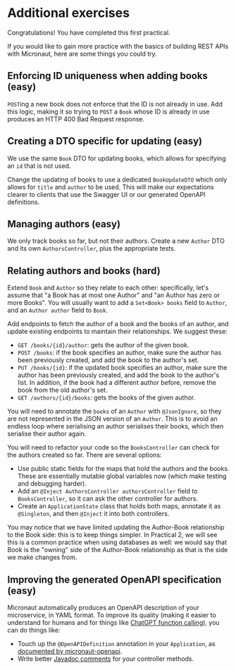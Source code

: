 # Additional exercises

Congratulations! You have completed this first practical.

If you would like to gain more practice with the basics of building REST APIs with Micronaut, here are some things you could try.

## Enforcing ID uniqueness when adding books (easy)

`POST`ing a new book does not enforce that the ID is not already in use.
Add this logic, making it so trying to `POST` a `Book` whose ID is already in use produces an HTTP 400 Bad Request response.

## Creating a DTO specific for updating (easy)

We use the same `Book` DTO for updating books, which allows for specifying an `id` that is not used.

Change the updating of books to use a dedicated `BookUpdateDTO` which only allows for `title` and `author` to be used.
This will make our expectations clearer to clients that use the Swagger UI or our generated OpenAPI definitions.

## Managing authors (easy)

We only track books so far, but not their authors.
Create a new `Author` DTO and its own `AuthorsController`, plus the appropriate tests.

## Relating authors and books (hard)

Extend `Book` and `Author` so they relate to each other: specifically, let's assume that "a Book has at most one Author" and "an Author has zero or more Books".
You will usually want to add a `Set<Book> books` field to `Author`, and an `Author author` field to `Book`.

Add endpoints to fetch the author of a book and the books of an author, and update existing endpoints to maintain their relationships.
We suggest these:

* `GET /books/{id}/author`: gets the author of the given book.
* `POST /books`: if the book specifies an author, make sure the author has been previously created, and add the book to the author's set.
* `PUT /books/{id}`: if the updated book specifies an author, make sure the author has been previously created, and add the book to the author's list. In addition, if the book had a different author before, remove the book from the old author's set.
* `GET /authors/{id}/books`: gets the books of the given author.

You will need to annotate the `books` of an `Author` with `@JsonIgnore`, so they are not represented in the JSON version of an `Author`.
This is to avoid an endless loop where serialising an author serialises their books, which then serialise their author again.

You will need to refactor your code so the `BooksController` can check for the authors created so far.
There are several options:

* Use public static fields for the maps that hold the authors and the books. These are essentially mutable global variables now (which make testing and debugging harder).
* Add an `@Inject AuthorsController authorsController` field to `BooksController`, so it can ask the other controller for authors.
* Create an `ApplicationState` class that holds both maps, annotate it as `@Singleton`, and then `@Inject` it into both controllers.

You may notice that we have limited updating the Author-Book relationship to the Book side: this is to keep things simpler.
In Practical 2, we will see this is a common practice when using databases as well: we would say that Book is the "owning" side of the Author-Book relationship as that is the side we make changes from.

## Improving the generated OpenAPI specification (easy)

Micronaut automatically produces an OpenAPI description of your microservice, in YAML format.
To improve its quality (making it easier to understand for humans and for things like [ChatGPT function calling](https://cookbook.openai.com/examples/function_calling_with_an_openapi_spec)), you can do things like:

* Touch up the `@OpenAPIDefinition` annotation in your `Application`, as [documented by micronaut-openapi](https://micronaut-projects.github.io/micronaut-openapi/snapshot/guide/#openApiDefinition).
* Write better [Javadoc comments](https://micronaut-projects.github.io/micronaut-openapi/snapshot/guide/#controllers) for your controller methods.
